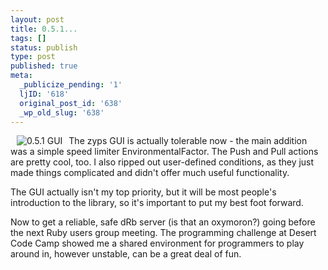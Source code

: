 ```yaml
---
layout: post
title: 0.5.1...
tags: []
status: publish
type: post
published: true
meta:
  _publicize_pending: '1'
  ljID: '618'
  original_post_id: '638'
  _wp_old_slug: '638'
---
```

<a href="http://jay.mcgavren.com/blog/archives/638/051-gui/" rel="attachment wp-att-639" title="0.5.1 GUI"><img src="http://jay.mcgavren.com/blog/wp-content/uploads/2007/09/zyps_051.thumbnail.PNG" alt="0.5.1 GUI" align="left" hspace="10" /></a> The zyps GUI is actually tolerable now - the main addition was a simple speed limiter EnvironmentalFactor.  The Push and Pull actions are pretty cool, too.  I also ripped out user-defined conditions, as they just made things complicated and didn't offer much useful functionality.

The GUI actually isn't my top priority, but it will be most people's introduction to the library, so it's important to put my best foot forward.

Now to get a reliable, safe dRb server (is that an oxymoron?) going before the next Ruby users group meeting.  The programming challenge at Desert Code Camp showed me a shared environment for programmers to play around in, however unstable, can be a great deal of fun.
